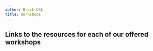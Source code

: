 ```yaml
---
author: Brock DSL
title: Workshops
---
```

  
## Links to the resources for each of our offered workshops